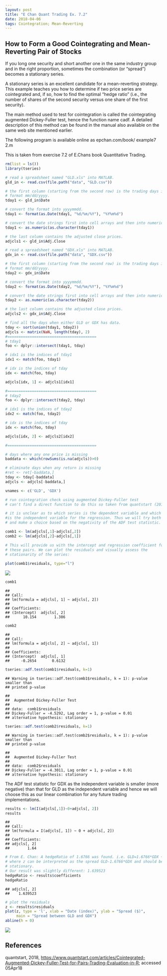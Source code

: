 ```yaml
---
layout: post
title: "E Chan Quant Trading Ex. 7.2"
date: 2018-04-06
tags: Cointegration; Mean-Reverting
---
```

How to Form a Good Cointegrating and Mean-Reverting Pair of Stocks
------------------------------------------------------------------

If you long one security and short another one in the same industry group and in the right proportion, sometimes the combination (or “spread”) becomes a stationary series.

A stationary series is an excellent candidate for a mean-reverting strategy. This example teaches you how to determine if two price series are cointegrated and, if so, how to find the optimal “hedge ratio” (i.e., the number of shares of the second security versus one share of the first security).

The main method used to test for cointegration is called the cointegrating augmented Dickey-Fuller test, hence the function name cadf. A detailed description of this method can be found in the manual also available on the same web site mentioned earlier.

The following program is available online as epchan.com/book/ example7 2.m

This is taken from exercise 7.2 of E.Chans book Quantitative Trading.

``` r
rm(list = ls())
library(tseries)
```

``` r
# read a spreadsheet named "GLD.xls" into MATLAB. 
gld_in <- read.csv(file.path("data", "GLD.csv"))

# the first column (starting from the second row) is the trading days in
# format mm/dd/yyyy.
tday1 <- gld_in$Date

# convert the format into yyyymmdd.
tday1 <- format(as.Date(tday1, "%d/%m/%Y"), "%Y%m%d")

# convert the date strings first into cell arrays and then into numeric format.
tday1 <- as.numeric(as.character(tday1))

# the last column contains the adjusted close prices.
adjcls1 <- gld_in$Adj.Close

# read a spreadsheet named "GDX.xls" into MATLAB. 
gdx_in <- read.csv(file.path("data", "GDX.csv"))

# the first column (starting from the second row) is the trading days in 
# format mm/dd/yyyy.
tday2 <- gdx_in$Date

# convert the format into yyyymmdd.
tday2 <- format(as.Date(tday2, "%d/%m/%Y"), "%Y%m%d")

# convert the date strings first into cell arrays and then into numeric format.
tday2 <- as.numeric(as.character(tday2))

# the last column contains the adjusted close prices.
adjcls2 <- gdx_in$Adj.Close
```

``` r
# find all the days when either GLD or GDX has data.
tday <- sort(union(tday1, tday2))
adjcls <- matrix(NaN, length(tday), 2)
#========================================
# tday1
foo <- dplyr::intersect(tday1, tday)

# idx1 is the indices of tday1
idx1 <- match(foo, tday1)

# idx is the indices of tday
idx <- match(foo, tday)

adjcls[idx, 1] <- adjcls1[idx1]

#========================================
# tday2
foo <- dplyr::intersect(tday2, tday)

# idx1 is the indices of tday2
idx2 <- match(foo, tday2)

# idx is the indices of tday
idx <- match(foo, tday)

adjcls[idx, 2] <- adjcls2[idx2]
```

``` r
#========================================

# days where any one price is missing
baddata <- which(rowSums(is.na(adjcls))>0)

# eliminate days when any return is missing
#ret <- ret[-baddata,]
tday <- tday[-baddata]
adjcls <- adjcls[-baddata,]

vnames <- c('GLD', 'GDX')
```

``` r
# run cointegration check using augmented Dickey-Fuller test
# can't find a direct function to do this so taken from quantstart (2018)

# it is unclear as to which series is the dependent variable and which
#is the independent variable for the regression. Thus we will try both
# and make a choice based on the negativity of the ADF test statistic.

comb1 <- lm(adjcls[,1]~adjcls[,2])
comb2 <- lm(adjcls[,2]~adjcls[,1])

# This will provide us with the intercept and regression coefficient for
# these pairs. We can plot the residuals and visually assess the
# stationarity of the series:
  
plot(comb1$residuals, type="l")
```

![](QT_example7_2_files/figure-markdown_github/cadf-1.png)

``` r
comb1
```

    ## 
    ## Call:
    ## lm(formula = adjcls[, 1] ~ adjcls[, 2])
    ## 
    ## Coefficients:
    ## (Intercept)  adjcls[, 2]  
    ##      10.154        1.386

``` r
comb2
```

    ## 
    ## Call:
    ## lm(formula = adjcls[, 2] ~ adjcls[, 1])
    ## 
    ## Coefficients:
    ## (Intercept)  adjcls[, 1]  
    ##     -0.2654       0.6132

``` r
tseries::adf.test(comb1$residuals, k=1)
```

    ## Warning in tseries::adf.test(comb1$residuals, k = 1): p-value smaller than
    ## printed p-value

    ## 
    ##  Augmented Dickey-Fuller Test
    ## 
    ## data:  comb1$residuals
    ## Dickey-Fuller = -4.5292, Lag order = 1, p-value = 0.01
    ## alternative hypothesis: stationary

``` r
tseries::adf.test(comb2$residuals, k=1)
```

    ## Warning in tseries::adf.test(comb2$residuals, k = 1): p-value smaller than
    ## printed p-value

    ## 
    ##  Augmented Dickey-Fuller Test
    ## 
    ## data:  comb2$residuals
    ## Dickey-Fuller = -4.3011, Lag order = 1, p-value = 0.01
    ## alternative hypothesis: stationary

The ADF test statistic for GDX as the independent variable is smaller (more negative) than that for GLD as the independent variable and hence we will choose this as our linear combination for any future trading implementations.

``` r
results <- lm(I(adjcls[,1])~0+adjcls[, 2])
results
```

    ## 
    ## Call:
    ## lm(formula = I(adjcls[, 1]) ~ 0 + adjcls[, 2])
    ## 
    ## Coefficients:
    ## adjcls[, 2]  
    ##        1.64

``` r
# From E. Chan: A hedgeRatio of 1.6766 was found. i.e. GLD=1.6766*GDX + z, 
# where z can be interpreted as the spread GLD-1.6766*GDX and should be 
# stationary.
# Our result was slightly different: 1.639523
hedgeRatio <- results$coefficients
hedgeRatio
```

    ## adjcls[, 2] 
    ##    1.639523

``` r
# plot the residuals
z <- results$residuals
plot(z, type = 'l', xlab = "Date (index)", ylab = "Spread ($)", 
     main = "Spread between GLD and GDX")
abline(h = 0)
```

![](QT_example7_2_files/figure-markdown_github/hedge-1.png)

References
----------

quantstart, 2018, <https://www.quantstart.com/articles/Cointegrated-Augmented-Dickey-Fuller-Test-for-Pairs-Trading-Evaluation-in-R>; accessed 05Apr18
